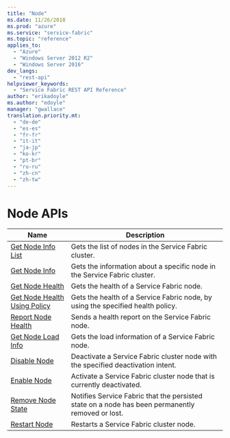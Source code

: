 ```yaml
---
title: "Node"
ms.date: 11/26/2018
ms.prod: "azure"
ms.service: "service-fabric"
ms.topic: "reference"
applies_to: 
  - "Azure"
  - "Windows Server 2012 R2"
  - "Windows Server 2016"
dev_langs: 
  - "rest-api"
helpviewer_keywords: 
  - "Service Fabric REST API Reference"
author: "erikadoyle"
ms.author: "edoyle"
manager: "gwallace"
translation.priority.mt: 
  - "de-de"
  - "es-es"
  - "fr-fr"
  - "it-it"
  - "ja-jp"
  - "ko-kr"
  - "pt-br"
  - "ru-ru"
  - "zh-cn"
  - "zh-tw"
---
```

# Node APIs

| Name | Description |
| --- | --- |
| [Get Node Info List](sfclient-v64-api-getnodeinfolist.md) | Gets the list of nodes in the Service Fabric cluster.<br/> |
| [Get Node Info](sfclient-v64-api-getnodeinfo.md) | Gets the information about a specific node in the Service Fabric cluster.<br/> |
| [Get Node Health](sfclient-v64-api-getnodehealth.md) | Gets the health of a Service Fabric node.<br/> |
| [Get Node Health Using Policy](sfclient-v64-api-getnodehealthusingpolicy.md) | Gets the health of a Service Fabric node, by using the specified health policy.<br/> |
| [Report Node Health](sfclient-v64-api-reportnodehealth.md) | Sends a health report on the Service Fabric node.<br/> |
| [Get Node Load Info](sfclient-v64-api-getnodeloadinfo.md) | Gets the load information of a Service Fabric node.<br/> |
| [Disable Node](sfclient-v64-api-disablenode.md) | Deactivate a Service Fabric cluster node with the specified deactivation intent.<br/> |
| [Enable Node](sfclient-v64-api-enablenode.md) | Activate a Service Fabric cluster node that is currently deactivated.<br/> |
| [Remove Node State](sfclient-v64-api-removenodestate.md) | Notifies Service Fabric that the persisted state on a node has been permanently removed or lost.<br/> |
| [Restart Node](sfclient-v64-api-restartnode.md) | Restarts a Service Fabric cluster node.<br/> |

